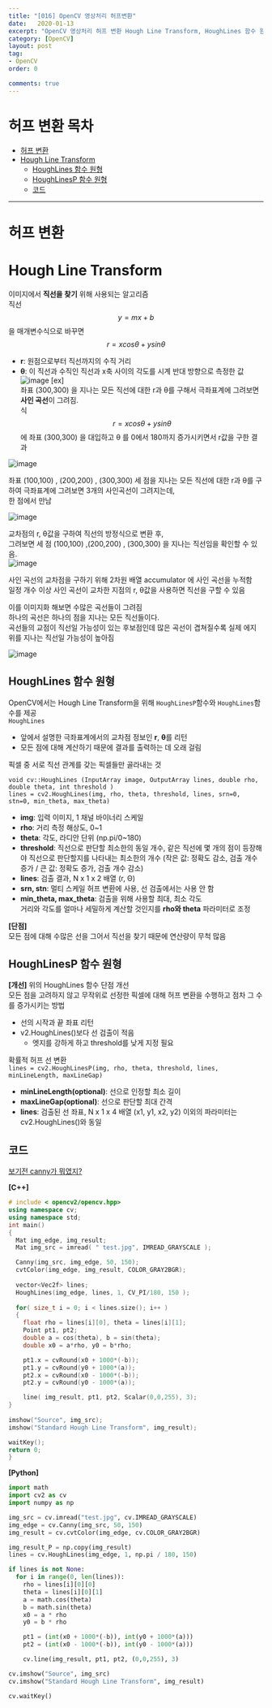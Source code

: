 ```yaml
---
title: "[016] OpenCV 영상처리 허프변환" 
date:   2020-01-13
excerpt: "OpenCV 영상처리 허프 변환 Hough Line Transform, HoughLines 함수 원형, HoughLinesP 함수 원형"
category: [OpenCV]
layout: post
tag:
- OpenCV
order: 0

comments: true
---
```


# 허프 변환 목차

- [허프 변환](#허프-변환)
- [Hough Line Transform](#hough-line-transform)
  * [HoughLines 함수 원형](#houghlines-함수-원형)
  * [HoughLinesP 함수 원형](#houghlinesp-함수-원형)
  * [코드](#코드)

---


# 허프 변환

# Hough Line Transform
이미지에서 **직선을 찾기** 위해 사용되는 알고리즘     
직선 $$y = mx + b$$을 매개변수식으로 바꾸면 $$r = xcosθ + ysinθ$$       
* **r**: 원점으로부터 직선까지의 수직 거리   
* **θ**: 이 직선과 수직인 직선과 x축 사이의 각도를 시계 반대 방향으로 측정한 값       
![image](https://user-images.githubusercontent.com/76824611/116842408-74477f00-ac17-11eb-9364-cd8a2f661b0d.png)
[ex]    
좌표 (300,300) 을 지나는 모든 직선에 대한 r과 θ를 구해서 극좌표계에 그려보면 **사인 곡선**이 그려짐.      
식 $$r = xcosθ + ysinθ$$에 좌표 (300,300) 을 대입하고 θ 를 0에서 180까지 증가시키면서 r값을 구한 결과       


![image](https://user-images.githubusercontent.com/76824611/116843728-c4284500-ac1b-11eb-815c-1beb80ced12d.png)


좌표 (100,100) , (200,200) , (300,300) 세 점을 지나는 모든 직선에 대한 r과 θ를 구하여 극좌표계에 그려보면 3개의 사인곡선이 그려지는데,       
한 점에서 만남    

![image](https://user-images.githubusercontent.com/76824611/116843733-c8546280-ac1b-11eb-976f-7dd31d0f8930.png)


교차점의 r, θ값을 구하여 직선의 방정식으로 변환 후,   
그려보면 세 점 (100,100) ,(200,200) , (300,300) 을 지나는 직선임을 확인할 수 있음.    
![image](https://user-images.githubusercontent.com/76824611/116843816-15383900-ac1c-11eb-850a-ea41e5cfce72.png)


사인 곡선의 교차점을 구하기 위해 2차원 배열 accumulator 에 사인 곡선을 누적함         
일정 개수 이상 사인 곡선이 교차한 지점의 r, θ값을 사용하면 직선을 구할 수 있음     


이를 이미지화 해보면 수많은 곡선들이 그려짐    
하나의 곡선은 하나의 점을 지나는 모든 직선들이다.     
곡선들의 교점이 직선일 가능성이 있는 후보점인데 많은 곡선이 겹쳐질수록 실제 에지 위를 지나는 직선일 가능성이 높아짐    

![image](https://user-images.githubusercontent.com/76824611/116844701-cb9d1d80-ac1e-11eb-8551-7fae763ae51a.png)



## HoughLines 함수 원형
OpenCV에서는 Hough Line Transform을 위해 ```HoughLinesP```함수와 ```HoughLines```함수를 제공     
```HoughLines```
* 앞에서 설명한 극좌표계에서의 교차점 정보인 **r**, **θ**를 리턴   
* 모든 점에 대해 계산하기 때문에 결과를 출력하는 데 오래 걸림   

픽셀 중 서로 직선 관계를 갖는 픽셀들만 골라내는 것   

```void cv::HoughLines (InputArray image, OutputArray lines, double rho, double theta, int threshold )```    
```lines = cv2.HoughLines(img, rho, theta, threshold, lines, srn=0, stn=0, min_theta, max_theta)```   
* **img**: 입력 이미지, 1 채널 바이너리 스케일  
* **rho**: 거리 측정 해상도, 0~1  
* **theta**: 각도, 라디안 단위 (np.pi/0~180)  
* **threshold**: 직선으로 판단할 최소한의 동일 개수, 같은 직선에 몇 개의 점이 등장해야 직선으로 판단할지를 나타내는 최소한의 개수 (작은 값: 정확도 감소, 검출 개수 증가 / 큰 값: 정확도 증가, 검출 개수 감소)  
* **lines**: 검출 결과, N x 1 x 2 배열 (r, Θ)  
* **srn, stn**: 멀티 스케일 허프 변환에 사용, 선 검출에서는 사용 안 함  
* **min_theta, max_theta**: 검출을 위해 사용할 최대, 최소 각도    
거리와 각도를 얼마나 세밀하게 계산할 것인지를 **rho와 theta** 파라미터로 조정  

**[단점]**   
모든 점에 대해 수많은 선을 그어서 직선을 찾기 때문에 연산량이 무척 많음


## HoughLinesP 함수 원형
**[개선]**
위의 HoughLines 함수 단점 개선    
모든 점을 고려하지 않고 무작위로 선정한 픽셀에 대해 허프 변환을 수행하고 점차 그 수를 증가시키는 방법   
* 선의 시작과 끝 좌표 리턴
* v2.HoughLines()보다 선 검출이 적음
   * 엣지를 강하게 하고 threshold를 낮게 지정 필요

확률적 허프 선 변환    
```lines = cv2.HoughLinesP(img, rho, theta, threshold, lines, minLineLength, maxLineGap)```     
* **minLineLength(optional)**: 선으로 인정할 최소 길이
* **maxLineGap(optional)**: 선으로 판단할 최대 간격
* **lines**: 검출된 선 좌표, N x 1 x 4 배열 (x1, y1, x2, y2)
이외의 파라미터는 cv2.HoughLines()와 동일

 

## 코드
[보기전 canny가 뭐였지?](https://yerimoh.github.io//C14/#%EC%BA%90%EB%8B%88-%EC%97%90%EC%A7%80-%EB%94%94%ED%85%8D%ED%84%B0-canny-edge-detector)

**[C++]**
```cpp
# include < opencv2/opencv.hpp>
using namespace cv;
using namespace std;
int main()
{
  Mat img_edge, img_result;
  Mat img_src = imread( " test.jpg", IMREAD_GRAYSCALE );

  Canny(img_src, img_edge, 50, 150);
  cvtColor(img_edge, img_result, COLOR_GRAY2BGR);
  
  vector<Vec2f> lines;
  HoughLines(img_edge, lines, 1, CV_PI/180, 150 );
  
  for( size_t i = 0; i < lines.size(); i++ )
  {
    float rho = lines[i][0], theta = lines[i][1];
    Point pt1, pt2;
    double a = cos(theta), b = sin(theta);
    double x0 = a*rho, y0 = b*rho;

    pt1.x = cvRound(x0 + 1000*(-b));
    pt1.y = cvRound(y0 + 1000*(a));
    pt2.x = cvRound(x0 - 1000*(-b));
    pt2.y = cvRound(y0 - 1000*(a));

    line( img_result, pt1, pt2, Scalar(0,0,255), 3);
}
  
imshow("Source", img_src);
imshow("Standard Hough Line Transform", img_result);

waitKey();
return 0;
}
```

**[Python]**
```python
import math 
import cv2 as cv 
import numpy as np

img_src = cv.imread("test.jpg", cv.IMREAD_GRAYSCALE)
img_edge = cv.Canny(img_src, 50, 150)
img_result = cv.cvtColor(img_edge, cv.COLOR_GRAY2BGR)

img_result_P = np.copy(img_result) 
lines = cv.HoughLines(img_edge, 1, np.pi / 180, 150)

if lines is not None:
  for i in range(0, len(lines)):
    rho = lines[i][0][0] 
    theta = lines[i][0][1] 
    a = math.cos(theta) 
    b = math.sin(theta) 
    x0 = a * rho 
    y0 = b * rho

    pt1 = (int(x0 + 1000*(-b)), int(y0 + 1000*(a))) 
    pt2 = (int(x0 - 1000*(-b)), int(y0 - 1000*(a)))

    cv.line(img_result, pt1, pt2, (0,0,255), 3)

cv.imshow("Source", img_src) 
cv.imshow("Standard Hough Line Transform", img_result)

cv.waitKey()
```



